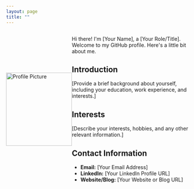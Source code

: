 ```yaml
---
layout: page
title: ""
---
```

<div style="display:flex; align-items:center;">
    <div style="flex:1;">
        <img src="Picture.jpg" alt="Profile Picture" style="width:180px;height:200px;">
    </div>
    <div style="flex:2;">
        <p>
            Hi there! I'm [Your Name], a [Your Role/Title]. Welcome to my GitHub profile. Here's a little bit about me.
        </p>
        <h2>Introduction</h2>
        <p>
            [Provide a brief background about yourself, including your education, work experience, and interests.]
        </p>
        <h2>Interests</h2>
        <p>
            [Describe your interests, hobbies, and any other relevant information.]
        </p>
        <h2>Contact Information</h2>
        <ul>
            <li><strong>Email:</strong> [Your Email Address]</li>
            <li><strong>LinkedIn:</strong> [Your LinkedIn Profile URL]</li>
            <li><strong>Website/Blog:</strong> [Your Website or Blog URL]</li>
        </ul>
    </div>
</div>
